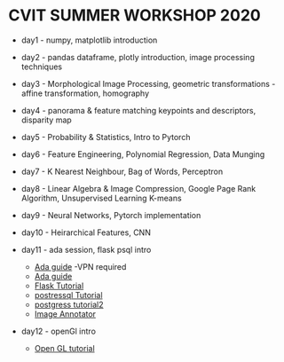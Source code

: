 # CVIT SUMMER WORKSHOP 2020

- day1 - numpy, matplotlib introduction

- day2 - pandas dataframe, plotly introduction, image processing techniques

- day3 - Morphological Image Processing, geometric transformations - affine transformation, homography

- day4 - panorama & feature matching keypoints and descriptors, disparity map

- day5 - Probability & Statistics, Intro to Pytorch

- day6 - Feature Engineering, Polynomial Regression, Data Munging

- day7 - K Nearest Neighbour, Bag of Words, Perceptron

- day8 - Linear Algebra & Image Compression, Google Page Rank Algorithm, Unsupervised Learning K-means

- day9 - Neural Networks, Pytorch implementation

- day10 - Heirarchical Features, CNN

- day11 - ada session, flask psql intro

  - [Ada guide](http://hpc.iiit.ac.in/wiki/index.php/Ada_User_Guide)
    -VPN required <br>
  - [Ada guide](https://github.com/kharyal/jupyter-notebook-on-servers)
  - [Flask Tutorial](https://blog.miguelgrinberg.com/post/the-flask-mega-tutorial-part-i-hello-world)
  - [postressql Tutorial](https://www.digitalocean.com/community/tutorials/how-to-install-and-use-postgresql-on-ubuntu-18-04)
  - [postgress tutorial2](https://medium.com/coding-blocks/creating-user-database-and-adding-access-on-postgresql-8bfcd2f4a91e)
  - [Image Annotator](https://github.com/sgp715/simple_image_annotator)

- day12 - openGl intro
  - [Open GL tutorial](http://www.opengl-tutorial.org)
